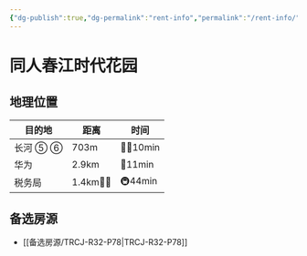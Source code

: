 ```yaml
---
{"dg-publish":true,"dg-permalink":"rent-info","permalink":"/rent-info/"}
---
```



# 同人春江时代花园

## 地理位置

| 目的地   | 距离       | 时间       |
| -------- | ---------- | ---------- |
| 长河 ⑤ ⑥ | 703m       | 🚶‍♂️10min |
| 华为     | 2.9km      | 🛵11min    |
| 税务局   | 1.4km🚶‍♂️ | 🚇44min    |

## 备选房源

- [[备选房源/TRCJ-R32-P78\|TRCJ-R32-P78]]

